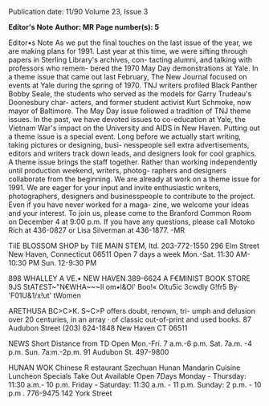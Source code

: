 Publication date: 11/90
Volume 23, Issue 3

**Editor's Note**
**Author: MR**
**Page number(s): 5**

Editor•s Note 
As we put the final touches on the last issue of the year, we 
are making plans for 1991. Last year at this time, we were 
sifting through papers in Sterling Library's archives, con-
tacting alumni, and talking with professors who remem-
bered the 1970 May Day demonstrations at Yale. In a theme 
issue that came out last February, The New Journal focused 
on events at Yale during the spring of 1970. TNJ writers 
profiled Black Panther Bobby Seale, the students who 
served as the models for Garry Trudeau's Doonesbury char-
acters, and former student activist Kurt Schmoke, now 
mayor of Baltimore. 
The May Day issue foliowed a tradition of TNJ theme 
issues. In the past, we have devoted issues to co-education 
at Yale, the Vietnam War's impact on the University and 
AIDS in New Haven. 
Putting out a theme issue is a special event. Long before 
we actually start writing, taking pictures or designing, busi-
nesspeople sell extra advertisements, editors and writers 
track down leads, and designers look for cool graphics. A 
theme issue brings the staff together. Rather than working 
independently until production weekend, writers, photog-
raphers and designers collaborate from the beginning. 
We are already at work on a theme issue for 1991. We 
are eager for your input and invite enthusiastic writers, 
photographers, designers and businesspeople to contribute 
to the project. Even if you have never worked for a maga-
zine, we welcome your ideas and your interest. To join us, 
please come to the Branford Common Room on December 4 
at 9:00 p.m. If you have any questions, please call Motoko 
Rich at 436-0827 or Lisa Silverman at 436-1877. 
-MR 



TilE BLOSSOM SHOP 
by TilE MAIN STEM, ltd. 
203-772-1550 
296 Elm Street 
New Haven, Connecticut 06511 
Open 7 days a week 
Mon.-Sat. 11:30 AM-10:30 PM 
Sun. 12-9:30 PM



898 WHALLEY A VE.• NEW HAVEN 
389-6624 
A F€MINIST BOOK STORE 
9JS StAT£ST~"N€WHA~~~Il om•l&Ol' 
Boo!« 
Oltu5ic 
3cwdly 
G!fr5 
By· 'F01U&1/x!ut' 
tWomen




ARETHUSA 
BC>C>K. S~C>P 
offers doubt, renown, tri-
umph and delusion over 
20 centuries, in an array 
· of classic out-of-print and 
used books. 
87 Audubon Street 
(203) 624-1848 
New Haven CT 06511



NEWS 
Short Distance from TD 
Open Mon.-Fri. 7 a.m.-6 p.m. 
Sat. 7a.m. -4 p.m. 
Sun. 7a:m.-2p.m. 
91 Audubon St. 
497-9800



HUNAN WOK 
Chinese 
R estaurant 
Szechuan 
Hunan 
Mandarin 
Cuisine 
Luncheon Specials 
Take Out Available 
Open 7Days 
Monday - Thursday: 
11:30 a.m.- 10 p.m. 
Friday - Saturday: 11:30 a.m. - 11 p.m. 
Sunday: 2 p.m. - 10 p.m . 
776-9475 
142 York Street